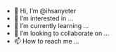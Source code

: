- 👋 Hi, I’m @ihsanyeter
- 👀 I’m interested in ...
- 🌱 I’m currently learning ...
- 💞️ I’m looking to collaborate on ...
- 📫 How to reach me ...

<!---
ihsanyeter/ihsanyeter is a ✨ special ✨ repository because its `README.md` (this file) appears on your GitHub profile.
You can click the Preview link to take a look at your changes.
--->
